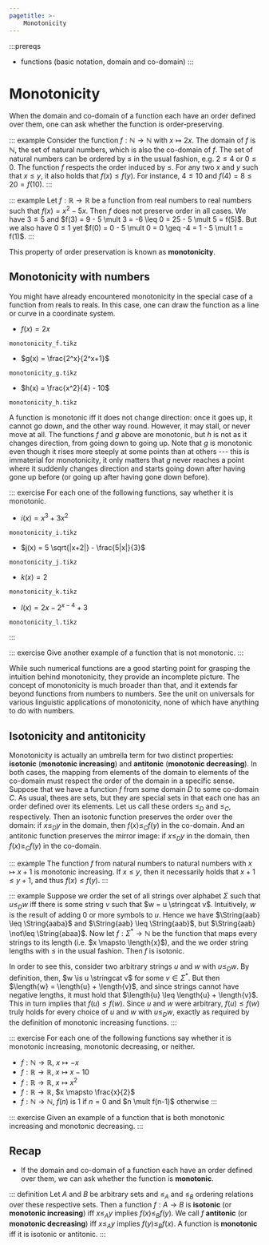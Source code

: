 ```yaml
---
pagetitle: >-
    Monotonicity
---
```


:::prereqs
- functions (basic notation, domain and co-domain)
:::

# Monotonicity

When the domain and co-domain of a function each have an order defined over them, one can ask whether the function is order-preserving.

::: example
Consider the function $f: \mathbb{N} \rightarrow \mathbb{N}$ with $x \mapsto 2x$.
The domain of $f$ is $\mathbb{N}$, the set of natural numbers, which is also the co-domain of $f$.
The set of natural numbers can be ordered by $\leq$ in the usual fashion, e.g. $2 \leq 4$ or $0 \leq 0$.
The function $f$ respects the order induced by $\leq$.
For any two $x$ and $y$ such that $x \leq y$, it also holds that $f(x) \leq f(y)$.
For instance, $4 \leq 10$ and $f(4) = 8 \leq 20 = f(10)$.
:::

::: example
Let $f: \mathbb{R} \rightarrow \mathbb{R}$ be a function from real numbers to real numbers such that $f(x) = x^2 - 5x$.
Then $f$ does not preserve order in all cases.
We have $3 \leq 5$ and $f(3) = 9 - 5 \mult 3 = -6 \leq 0 = 25 - 5 \mult 5 = f(5)$.
But we also have $0 \leq 1$ yet $f(0) = 0 - 5 \mult 0 = 0 \geq -4 = 1 - 5 \mult 1 = f(1)$.
:::

This property of order preservation is known as **monotonicity**.

## Monotonicity with numbers

You might have already encountered monotonicity in the special case of a function from reals to reals.
In this case, one can draw the function as a line or curve in a coordinate system.

<!-- ```python -->
<!-- import numpy as np -->
<!-- import matplotlib.pyplot as plt -->
<!--  -->
<!-- f = lambda x: 2*x -->
<!-- g = lambda x: x**2 -->
<!-- h = lambda x: 2*x - 2**(x - 5) + 2**10 -->
<!-- i = lambda x: x/2 - 2**x -->
<!--  -->
<!-- for func in [f, g, h, i]: -->
<!--     values = np.linspace(-10, 10) -->
<!--     plt.plot(values, func(values)) -->
<!--     plt.show() -->
<!-- ``` -->

<!-- ```python -->
<!-- import numpy as np -->
<!-- import matplotlib.pyplot as plt -->
<!-- import ipywidgets -->
<!-- from ipywidgets import Button, Layout -->
<!--  -->
<!-- from IPython.display import display -->
<!--  -->
<!-- f = lambda x: 2*x -->
<!-- g = lambda x: x**2 -->
<!-- h = lambda x: 2*x - 2**(x - 5) + 2**10 -->
<!-- i = lambda x: x/2 - 2**x -->
<!--  -->
<!-- b = ipywidgets.Button(description='Show graphs', -->
<!--            layout=Layout(width='50%', height='80px')) -->
<!-- display(b) -->
<!--  -->
<!-- def on_button_clicked(b): -->
<!--     for func in [f, g, h, i]: -->
<!--         values = np.linspace(-10, 10) -->
<!--         plt.plot(values, func(values)) -->
<!--         plt.show() -->
<!--      -->
<!-- b.on_click(on_button_clicked) -->
<!-- ``` -->

- $f(x) = 2x$

~~~ {.include-tikz size=mid}
monotonicity_f.tikz
~~~

- $g(x) = \frac{2^x}{2^x+1}$

~~~ {.include-tikz size=mid}
monotonicity_g.tikz
~~~

- $h(x) = \frac{x^2}{4} - 10$

~~~ {.include-tikz size=mid}
monotonicity_h.tikz
~~~

A function is monotonic iff it does not change direction: once it goes up, it cannot go down, and the other way round.
However, it may stall, or never move at all.
The functions $f$ and $g$ above are monotonic, but $h$ is not as it changes direction, from going down to going up.
Note that $g$ is monotonic even though it rises more steeply at some points than at others --- this is immaterial for monotonicity, it only matters that $g$ never reaches a point where it suddenly changes direction and starts going down after having gone up before (or going up after having gone down before).

::: exercise
For each one of the following functions, say whether it is monotonic.

- $i(x) = x^3 + 3x^2$

~~~ {.include-tikz size=mid}
monotonicity_i.tikz
~~~

- $j(x) = 5 \sqrt{|x+2|} - \frac{5|x|}{3}$

~~~ {.include-tikz size=mid}
monotonicity_j.tikz
~~~

- $k(x) = 2$

~~~ {.include-tikz size=mid}
monotonicity_k.tikz
~~~

- $l(x) = 2x - 2^{x-4} + 3$

~~~ {.include-tikz size=mid}
monotonicity_l.tikz
~~~
:::

::: exercise
Give another example of a function that is not monotonic.
:::

While such numerical functions are a good starting point for grasping the intuition behind monotonicity, they provide an incomplete picture.
The concept of monotonicity is much broader than that, and it extends far beyond functions from numbers to numbers.
See the unit on universals for various linguistic applications of monotonicity, none of which have anything to do with numbers.

## Isotonicity and antitonicity

Monotonicity is actually an umbrella term for two distinct properties: **isotonic** (**monotonic increasing**) and **antitonic** (**monotonic decreasing**).
In both cases, the mapping from elements of the domain to elements of the co-domain must respect the order of the domain in a specific sense.
Suppose that we have a function $f$ from some domain $D$ to some co-domain $C$.
As usual, thees are sets, but they are special sets in that each one has an order defined over its elements.
Let us call these orders $\leq_D$ and $\leq_C$, respectively.
Then an isotonic function preserves the order over the domain: if $x \leq_D y$ in the domain, then $f(x) \leq_C f(y)$ in the co-domain.
And an antitonic function preserves the mirror image: if $x \leq_D y$ in the domain, then $f(x) \geq_C f(y)$ in the co-domain.

::: example
The function $f$ from natural numbers to natural numbers with $x \mapsto x+1$ is monotonic increasing.
If $x \leq y$, then it necessarily holds that $x + 1 \leq y + 1$, and thus $f(x) \leq f(y)$.
:::

::: example
Suppose we order the set of all strings over alphabet $\Sigma$ such that $u \leq_D w$ iff there is some string $v$ such that $w = u \stringcat v$.
Intuitively, $w$ is the result of adding 0 or more symbols to $u$.
Hence we have $\String{aab} \leq \String{aaba}$ and $\String{aab} \leq \String{aab}$, but $\String{aab} \not\leq \String{abaa}$.
Now let $f: \Sigma^* \rightarrow \mathbb{N}$ be the function that maps every strings to its length (i.e. $x \mapsto \length{x}$), and the we order string lengths with $\leq$ in the usual fashion.
Then $f$ is isotonic.

In order to see this, consider two arbitrary strings $u$ and $w$ with $u \leq_D w$.
By definition, then, $w \is u \stringcat v$ for some $v \in \Sigma^*$.
But then $\length{w} = \length{u} + \length{v}$, and since strings cannot have negative lengths, it must hold that $\length{u} \leq \length{u} + \length{v}$.
This in turn implies that $f(u) \leq f(w)$.
Since $u$ and $w$ were arbitrary, $f(u) \leq f(w)$ truly holds for every choice of $u$ and $w$ with $u \leq_D w$, exactly as required by the definition of monotonic increasing functions.
:::

::: exercise
For each one of the following functions say whether it is monotonic increasing, monotonic decreasing, or neither.


- $f: \mathbb{N} \rightarrow \mathbb{R}$, $x \mapsto -x$
- $f: \mathbb{R} \rightarrow \mathbb{R}$, $x \mapsto x - 10$
- $f: \mathbb{R} \rightarrow \mathbb{R}$, $x \mapsto x^2$
- $f: \mathbb{R} \rightarrow \mathbb{R}$, $x \mapsto \frac{x}{2}$
- $f: \mathbb{N} \rightarrow \mathbb{N}$, $f(n)$ is $1$ if $n = 0$ and $n \mult f(n-1)$ otherwise
:::

::: exercise
Given an example of a function that is both monotonic increasing and monotonic decreasing.
:::

## Recap

- If the domain and co-domain of a function each have an order defined over them, we can ask whether the function is **monotonic**.

::: definition
Let $A$ and $B$ be arbitrary sets and $\leq_A$ and $\leq_B$ ordering relations over these respective sets.
Then a function $f: A \rightarrow B$ is **isotonic** (or **monotonic increasing**) iff $x \leq_A y$ implies $f(x) \leq_B f(y)$.
We call $f$ **antitonic** (or **monotonic decreasing**) iff $x \leq_A y$ implies $f(y) \leq_B f(x)$.
A function is **monotonic** iff it is isotonic or antitonic.
:::

